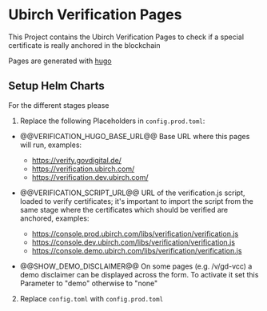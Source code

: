 # Ubirch Verification Pages

This Project contains the Ubirch Verification Pages to check if a special certificate is really anchored in the blockchain

Pages are generated with [hugo](https://gohugo.io)

## Setup Helm Charts

For the different stages please

1. Replace the following Placeholders in <code>config.prod.toml</code>:

  * @@VERIFICATION_HUGO_BASE_URL@@
    Base URL where this pages will run, examples:
    - https://verify.govdigital.de/
    - https://verification.ubirch.com/
    - https://verification.dev.ubirch.com/

  * @@VERIFICATION_SCRIPT_URL@@
    URL of the verification.js script, loaded to verify certificates;
    it's important to import the script from the same stage where the certificates which should be verified are anchored, examples:
    - https://console.prod.ubirch.com/libs/verification/verification.js
    - https://console.dev.ubirch.com/libs/verification/verification.js
    - https://console.demo.ubirch.com/libs/verification/verification.js

  * @@SHOW_DEMO_DISCLAIMER@@
    On some pages (e.g. /v/gd-vcc) a demo disclaimer can be displayed across the form.
    To activate it set this Parameter to "demo" otherwise to "none"

2. Replace <code>config.toml</code> with <code>config.prod.toml</code>
